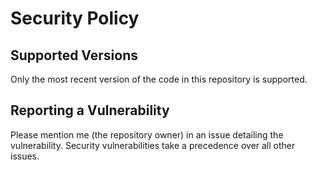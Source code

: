 # Security Policy

## Supported Versions

Only the most recent version of the code in this repository is supported. 

## Reporting a Vulnerability

Please mention me (the repository owner) in an issue detailing the vulnerability. Security vulnerabilities take a precedence over all other issues.
